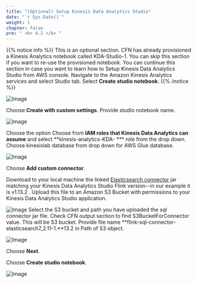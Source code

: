```yaml
---
title: "(Optional) Setup Kinesis Data Analytics Studio"
date: "`r Sys.Date()`"
weight: 1
chapter: false
pre: " <b> 4.1 </b> "
---
```


{{% notice info %}}
This is an optional section. CFN has already provisioned a Kinesis Analytics notebook called KDA-Studio-1. You can skip
this section if you want to re-use the provisioned notebook. You can continue this section in case you want to learn how
to Setup Kinesis Data Analytics Studio from AWS console.
Navigate to the Amazon Kinesis Analytics services and select Studio tab. Select **Create studio notebook**.
{{% /notice %}}

![Image](/repo_pmt_ws-fcj-005/images/4/1/41-001.png?featherlight=false&width=90pc)

Choose **Create with custom settings**. Provide studio notebook name.

![Image](/repo_pmt_ws-fcj-005/images/4/1/41-002.png?featherlight=false&width=90pc)

Choose the option Choose from **IAM roles that Kinesis Data Analytics can assume** and select **kinesis-analytics-KDA-
*** role from the drop down. Choose kinesislab database from drop down for AWS Glue database.

![Image](/repo_pmt_ws-fcj-005/images/4/1/41-003.png?featherlight=false&width=90pc)

Choose **Add custom connector**.

Download to your local machine the
linked [Elasticsearch connector](https://mvnrepository.com/artifact/org.apache.flink/flink-sql-connector-elasticsearch7)
jar matching your Kinesis Data Analytics Studio Flink version--in our example it is v1.13.2 .
Upload this file to an Amazon S3 Bucket with permissions to your Kinesis Data Analytics Studio application.

![Image](/repo_pmt_ws-fcj-005/images/4/1/41-004.png?featherlight=false&width=90pc)
Select the S3 bucket and path you have uploaded the sql connector jar file. Check CFN output section to find
S3BucketForConnector value. This will be S3 bucket. Provide file name **flink-sql-connector-elasticsearch7_2.11-1.**13.2
in Path of S3 object.

![Image](/repo_pmt_ws-fcj-005/images/4/1/41-005.png?featherlight=false&width=90pc)

Choose **Next**.

Choose **Create studio notebook**.

![Image](/repo_pmt_ws-fcj-005/images/4/1/41-006.png?featherlight=false&width=90pc)

